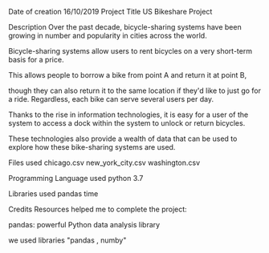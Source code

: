 Date of creation  16/10/2019 Project Title US Bikeshare Project

Description Over the past decade, bicycle-sharing systems have been growing in number and popularity in cities across the world.

Bicycle-sharing systems allow users to rent bicycles on a very short-term basis for a price.

This allows people to borrow a bike from point A and return it at point B,

though they can also return it to the same location if they'd like to just go for a ride. Regardless, each bike can serve several users per day.

Thanks to the rise in information technologies, it is easy for a user of the system to access a dock within the system to unlock or return bicycles. 

These technologies also provide a wealth of data that can be used to explore how these bike-sharing systems are used.

Files used chicago.csv new_york_city.csv washington.csv

Programming Language used python 3.7

Libraries used pandas time

Credits Resources helped me to complete the project:

pandas: powerful Python data analysis library

we used libraries "pandas , numby"